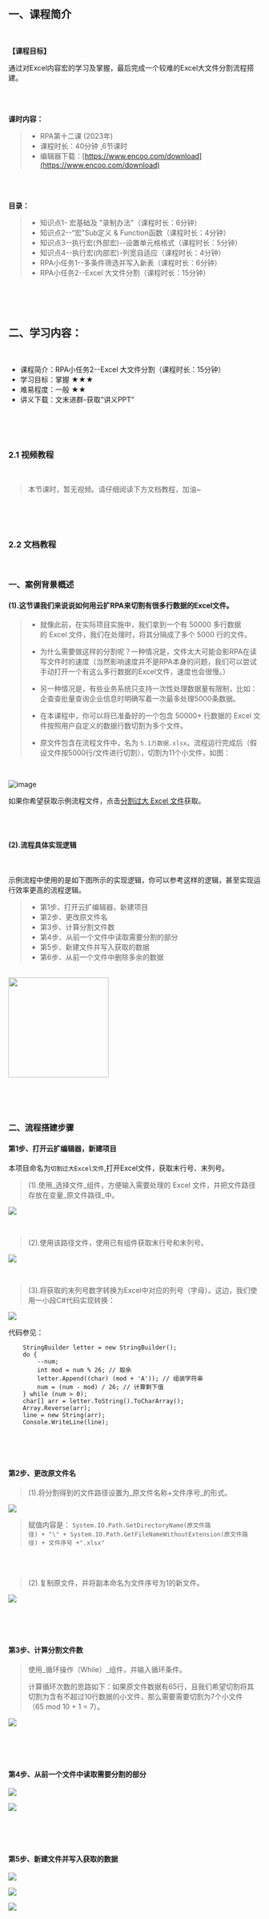
<br><br>

## 一、课程简介

<br>

**【课程目标】**

通过对Excel内容宏的学习及掌握，最后完成一个较难的Excel大文件分割流程搭建。


<br><br>

**课时内容：**

> * RPA第十二课 (2023年)
> * 课程时长：40分钟 ,6节课时
> * 编辑器下载：[https://www.encoo.com/download](https://www.encoo.com/download)

<br><br>


**目录：**

> * 知识点1- 宏基础及 "录制办法"（课程时长：6分钟）
> * 知识点2--“宏”Sub定义 & Function函数（课程时长：4分钟）
> * 知识点3--执行宏(外部宏)--设置单元格格式（课程时长：5分钟）
> * 知识点4--执行宏(内部宏)-列宽自适应（课程时长：4分钟）
> * RPA小任务1--多条件筛选并写入新表（课程时长：6分钟）
> * RPA小任务2--Excel 大文件分割（课程时长：15分钟）

<br><br><br>

##  二、学习内容：
<br>

* 课程简介：RPA小任务2--Excel 大文件分割（课程时长：15分钟）
* 学习目标：掌握 ★★★
* 难易程度：一般 ★★
* 讲义下载：文末进群-获取“讲义PPT”

<br><br><br>

### 2.1 视频教程

<br>

> 本节课时，暂无视频。请仔细阅读下方文档教程，加油~

<br><br><br>

### 2.2 文档教程

<br>

### 一、案例背景概述

#### (1).这节课我们来说说如何用云扩RPA来切割有很多行数据的Excel文件。

> * 就像此前，在实际项目实施中，我们拿到一个有 50000 多行数据的 Excel 文件，我们在处理时，将其分隔成了多个 5000 行的文件。
> 
> * 为什么需要做这样的分割呢？一种情况是，文件太大可能会影RPA在读写文件时的速度（当然影响速度并不是RPA本身的问题，我们可以尝试手动打开一个有这么多行数据的Excel文件，速度也会很慢。）
> 
> * 另一种情况是，有些业务系统只支持一次性处理数据量有限制，比如：企查查批量查询企业信息时明确写着一次最多处理5000条数据。
> 
> * 在本课程中，你可以将已准备好的一个包含 50000+ 行数据的 Excel 文件按照用户自定义的数据行数切割为多个文件。
> 
> * 原文件包含在流程文件中，名为 `5.1万数据.xlsx`。流程运行完成后（假设文件按5000行/文件进行切割），切割为11个小文件，如图：

<br>

![image](https://alidocs.oss-cn-zhangjiakou.aliyuncs.com/res/E8K4ny5ZZZ5onLbj/img/375ab5cb-941d-44c2-8347-999f5d97db44.jpg)

如果你希望获取示例流程文件，点击[分割过大 Excel 文件](https://docimages.blob.core.chinacloudapi.cn/images/Practice/SplitExcel/%E5%88%87%E5%89%B2%E8%BF%87%E5%A4%A7Excel%E6%96%87%E4%BB%B6.dgs)获取。

<br><br>


#### (2).流程具体实现逻辑

<br>


示例流程中使用的是如下图所示的实现逻辑，你可以参考这样的逻辑，甚至实现运行效率更高的流程逻辑。

> * 第1步、打开云扩编辑器，新建项目
> * 第2步、更改原文件名
> * 第3步、计算分割文件数
> * 第4步、从前一个文件中读取需要分割的部分
> * 第5步、新建文件并写入获取的数据
> * 第6步、从前一个文件中删除多余的数据
<br>

<img width = '200'  src ="https://doria-encooacademyimages.oss-cn-shanghai.aliyuncs.com/2023/01/23/16744877298672.jpg"/>

<br><br><br>

### 二、流程搭建步骤

#### 第1步、打开云扩编辑器，新建项目

本项目命名为`切割过大Excel文件`,打开Excel文件，获取末行号、末列号。

> (1).使用_选择文件_组件，方便输入需要处理的 Excel 文件，并把文件路径存放在变量_原文件路径_中。
    
![](https://doria-encooacademyimages.oss-cn-shanghai.aliyuncs.com/2023/01/23/16744877425656.jpg)


<br>

> (2).使用该路径文件，使用已有组件获取末行号和末列号。
>     
![](https://doria-encooacademyimages.oss-cn-shanghai.aliyuncs.com/2023/01/23/16744877539527.jpg)


<br>

> (3).将获取的末列号数字转换为Excel中对应的列号（字母）。这边，我们使用一小段C#代码实现转换：
    
![](https://doria-encooacademyimages.oss-cn-shanghai.aliyuncs.com/2023/01/23/16744877626718.jpg)


代码参见：
```
    StringBuilder letter = new StringBuilder();
    do {
        --num;
        int mod = num % 26; // 取余
        letter.Append((char) (mod + 'A')); // 组装字符串
        num = (num - mod) / 26; // 计算剩下值
    } while (num > 0);
    char[] arr = letter.ToString().ToCharArray();
    Array.Reverse(arr);
    line = new String(arr);
    Console.WriteLine(line);
```    

<br><br><br>

#### 第2步、更改原文件名

> (1).将分割得到的文件路径设置为_原文件名称+文件序号_的形式。
    
![](https://doria-encooacademyimages.oss-cn-shanghai.aliyuncs.com/2023/01/23/16744877709851.jpg)


> 赋值内容是：
> `System.IO.Path.GetDirectoryName(原文件路径) + "\" + System.IO.Path.GetFileNameWithoutExtension(原文件路径) + 文件序号 +".xlsx"`

<br><br>

> (2).复制原文件，并将副本命名为文件序号为1的新文件。
    
![](https://doria-encooacademyimages.oss-cn-shanghai.aliyuncs.com/2023/01/23/16744877821907.jpg)


<br><br><br>

#### 第3步、计算分割文件数

> 使用_循环操作（While）_组件，并输入循环条件。
> 
> 计算循环次数的思路如下：如果原文件数据有65行，且我们希望切割将其切割为含有不超过10行数据的小文件，那么需要需要切割为7个小文件（65 mod 10 + 1 = 7）。

![](https://doria-encooacademyimages.oss-cn-shanghai.aliyuncs.com/2023/01/23/16744877921034.jpg)

<br><br><br>

#### 第4步、从前一个文件中读取需要分割的部分

![](https://doria-encooacademyimages.oss-cn-shanghai.aliyuncs.com/2023/01/23/16744877998346.jpg)


![](https://doria-encooacademyimages.oss-cn-shanghai.aliyuncs.com/2023/01/23/16744878055393.jpg)

<br><br><br>

#### 第5步、新建文件并写入获取的数据

![](https://doria-encooacademyimages.oss-cn-shanghai.aliyuncs.com/2023/01/23/16744878130818.jpg)


![](https://doria-encooacademyimages.oss-cn-shanghai.aliyuncs.com/2023/01/23/16744878253352.jpg)


![](https://doria-encooacademyimages.oss-cn-shanghai.aliyuncs.com/2023/01/23/16744878330290.jpg)


<br><br><br>

#### 第6步、从前一个文件中删除多余的数据

<br>

这个步骤我们可以使用云扩提供的`软件自动化->OfficeExcel->删除数据`实现。但鉴于宏的普遍应用需求，此处使用宏实现。

<br>

> (1).记得在使用_打开/新建_组件时，勾选_启用宏_属性。 

![](https://doria-encooacademyimages.oss-cn-shanghai.aliyuncs.com/2023/01/23/16744878405090.jpg)


<br><br>
   
> (2).录制宏并修改。在_执行宏_组件中，使用宏文件。
    
![](https://doria-encooacademyimages.oss-cn-shanghai.aliyuncs.com/2023/01/23/16744878556330.png)


<br><br>

至此，整个流程已完成。

<br><br><br><br>


### END：

![](https://doria-encooacademyimages.oss-cn-shanghai.aliyuncs.com/2022/12/29/16723050031273.jpg)